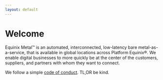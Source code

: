 ```yaml
---
layout: default
---
```


# Welcome

Equinix Metal™ is an automated, interconnected, low-latency bare metal-as-a-service, that is available in global locations across Platform Equinix®. We enable digital businesses to more quickly be at the center of the customers, suppliers, and partners with whom they want to connect.

We follow a simple [code of conduct](./CODE_OF_CONDUCT.html). TL;DR be kind.
